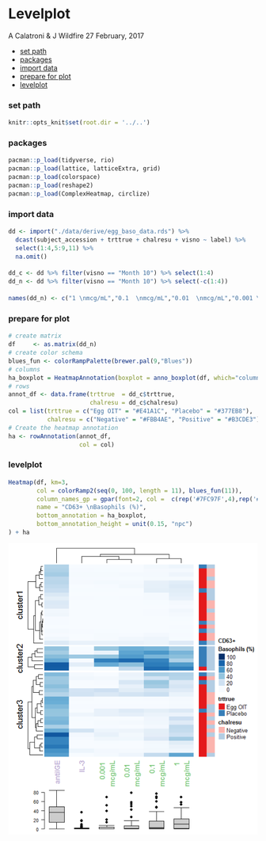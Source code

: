 Levelplot
================
A Calatroni & J Wildfire
27 February, 2017

-   [set path](#set-path)
-   [packages](#packages)
-   [import data](#import-data)
-   [prepare for plot](#prepare-for-plot)
-   [levelplot](#levelplot)

### set path

``` r
knitr::opts_knit$set(root.dir = '../..')
```

### packages

``` r
pacman::p_load(tidyverse, rio)
pacman::p_load(lattice, latticeExtra, grid)
pacman::p_load(colorspace)
pacman::p_load(reshape2)
pacman::p_load(ComplexHeatmap, circlize)
```

### import data

``` r
dd <- import("./data/derive/egg_baso_data.rds") %>% 
  dcast(subject_accession + trttrue + chalresu + visno ~ label) %>% 
  select(1:4,5:9,11) %>% 
  na.omit()

dd_c <- dd %>% filter(visno == "Month 10") %>% select(1:4)
dd_n <- dd %>% filter(visno == "Month 10") %>% select(-c(1:4))

names(dd_n) <- c("1 \nmcg/mL","0.1  \nmcg/mL","0.01  \nmcg/mL","0.001 \nmcg/mL","antiIGE","IL-3")
```

### prepare for plot

``` r
# create matrix
df     <- as.matrix(dd_n) 
# create color schema
blues_fun <- colorRampPalette(brewer.pal(9,"Blues"))
# columns
ha_boxplot = HeatmapAnnotation(boxplot = anno_boxplot(df, which="column", axis = TRUE, border = FALSE))
# rows
annot_df <- data.frame(trttrue  = dd_c$trttrue, 
                       chalresu = dd_c$chalresu)
col = list(trttrue = c("Egg OIT" = "#E41A1C", "Placebo" = "#377EB8"),
           chalresu = c("Negative" = "#FBB4AE", "Positive" = "#B3CDE3"))
# Create the heatmap annotation
ha <- rowAnnotation(annot_df, 
                    col = col)
```

### levelplot

``` r
Heatmap(df, km=3,
        col = colorRamp2(seq(0, 100, length = 11), blues_fun(11)),
        column_names_gp = gpar(font=2, col =  c(rep('#7FC97F',4),rep('#BEAED4',2))),
        name = "CD63+ \nBasophils (%)",
        bottom_annotation = ha_boxplot,
        bottom_annotation_height = unit(0.15, "npc")
) + ha
```

![](levelplot_files/figure-markdown_github/unnamed-chunk-5-1.png)
